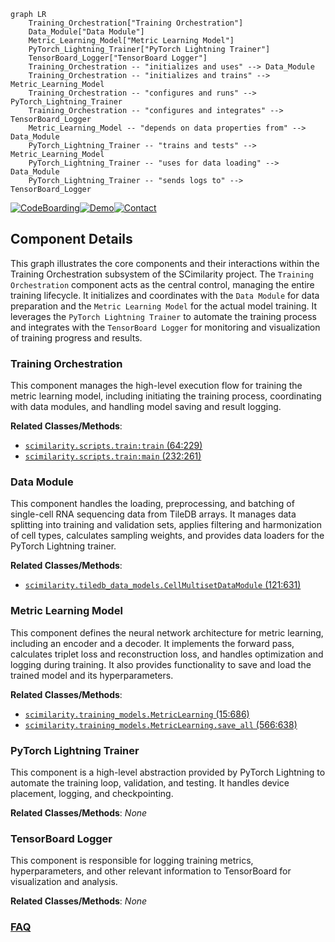 ```mermaid
graph LR
    Training_Orchestration["Training Orchestration"]
    Data_Module["Data Module"]
    Metric_Learning_Model["Metric Learning Model"]
    PyTorch_Lightning_Trainer["PyTorch Lightning Trainer"]
    TensorBoard_Logger["TensorBoard Logger"]
    Training_Orchestration -- "initializes and uses" --> Data_Module
    Training_Orchestration -- "initializes and trains" --> Metric_Learning_Model
    Training_Orchestration -- "configures and runs" --> PyTorch_Lightning_Trainer
    Training_Orchestration -- "configures and integrates" --> TensorBoard_Logger
    Metric_Learning_Model -- "depends on data properties from" --> Data_Module
    PyTorch_Lightning_Trainer -- "trains and tests" --> Metric_Learning_Model
    PyTorch_Lightning_Trainer -- "uses for data loading" --> Data_Module
    PyTorch_Lightning_Trainer -- "sends logs to" --> TensorBoard_Logger
```
[![CodeBoarding](https://img.shields.io/badge/Generated%20by-CodeBoarding-9cf?style=flat-square)](https://github.com/CodeBoarding/GeneratedOnBoardings)[![Demo](https://img.shields.io/badge/Try%20our-Demo-blue?style=flat-square)](https://www.codeboarding.org/demo)[![Contact](https://img.shields.io/badge/Contact%20us%20-%20contact@codeboarding.org-lightgrey?style=flat-square)](mailto:contact@codeboarding.org)

## Component Details

This graph illustrates the core components and their interactions within the Training Orchestration subsystem of the SCimilarity project. The `Training Orchestration` component acts as the central control, managing the entire training lifecycle. It initializes and coordinates with the `Data Module` for data preparation and the `Metric Learning Model` for the actual model training. It leverages the `PyTorch Lightning Trainer` to automate the training process and integrates with the `TensorBoard Logger` for monitoring and visualization of training progress and results.

### Training Orchestration
This component manages the high-level execution flow for training the metric learning model, including initiating the training process, coordinating with data modules, and handling model saving and result logging.


**Related Classes/Methods**:

- <a href="https://github.com/Genentech/scimilarity/blob/master/scripts/train.py#L64-L229" target="_blank" rel="noopener noreferrer">`scimilarity.scripts.train:train` (64:229)</a>
- <a href="https://github.com/Genentech/scimilarity/blob/master/scripts/train.py#L232-L261" target="_blank" rel="noopener noreferrer">`scimilarity.scripts.train:main` (232:261)</a>


### Data Module
This component handles the loading, preprocessing, and batching of single-cell RNA sequencing data from TileDB arrays. It manages data splitting into training and validation sets, applies filtering and harmonization of cell types, calculates sampling weights, and provides data loaders for the PyTorch Lightning trainer.


**Related Classes/Methods**:

- <a href="https://github.com/Genentech/scimilarity/blob/master/src/scimilarity/tiledb_data_models.py#L121-L631" target="_blank" rel="noopener noreferrer">`scimilarity.tiledb_data_models.CellMultisetDataModule` (121:631)</a>


### Metric Learning Model
This component defines the neural network architecture for metric learning, including an encoder and a decoder. It implements the forward pass, calculates triplet loss and reconstruction loss, and handles optimization and logging during training. It also provides functionality to save and load the trained model and its hyperparameters.


**Related Classes/Methods**:

- <a href="https://github.com/Genentech/scimilarity/blob/master/src/scimilarity/training_models.py#L15-L686" target="_blank" rel="noopener noreferrer">`scimilarity.training_models.MetricLearning` (15:686)</a>
- <a href="https://github.com/Genentech/scimilarity/blob/master/src/scimilarity/training_models.py#L566-L638" target="_blank" rel="noopener noreferrer">`scimilarity.training_models.MetricLearning.save_all` (566:638)</a>


### PyTorch Lightning Trainer
This component is a high-level abstraction provided by PyTorch Lightning to automate the training loop, validation, and testing. It handles device placement, logging, and checkpointing.


**Related Classes/Methods**: _None_

### TensorBoard Logger
This component is responsible for logging training metrics, hyperparameters, and other relevant information to TensorBoard for visualization and analysis.


**Related Classes/Methods**: _None_



### [FAQ](https://github.com/CodeBoarding/GeneratedOnBoardings/tree/main?tab=readme-ov-file#faq)